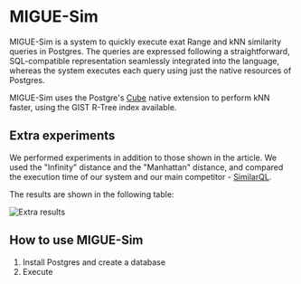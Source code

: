 # MIGUE-Sim
MIGUE-Sim is a system to quickly execute exat Range and kNN similarity queries in Postgres. The queries are expressed following a straightforward, SQL-compatible representation seamlessly integrated into the language, whereas the system executes each query using just the native resources of Postgres.

MIGUE-Sim uses the Postgre's [Cube](https://www.postgresql.org/docs/current/cube.html) native extension to perform kNN faster, using the GIST R-Tree index available.

## Extra experiments

We performed experiments in addition to those shown in the article. We used the "Infinity" distance and the "Manhattan" distance, and compared the execution time of our system and our main competitor - [SimilarQL](https://dl.acm.org/doi/10.1145/3297280.3299736).

The results are shown in the following table:

![Extra results](https://github.com/igoralberte/miguesim/assets/3456521/d9f48d38-f91d-4d22-8fd1-d8e2e588e076)

## How to use MIGUE-Sim
  1. Install Postgres and create a database
  2. Execute 
